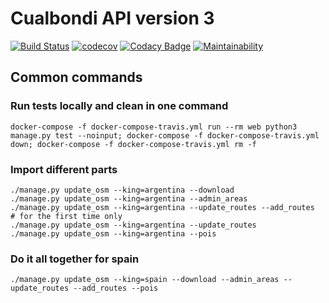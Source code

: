 # Cualbondi API version 3

[![Build Status](https://travis-ci.org/cualbondi/web.svg?branch=master)](https://travis-ci.org/cualbondi/web)
[![codecov](https://codecov.io/gh/cualbondi/web/branch/master/graph/badge.svg)](https://codecov.io/gh/cualbondi/web)
[![Codacy Badge](https://api.codacy.com/project/badge/Grade/130a1b9f44214a90b4781c9b0b11ba57)](https://www.codacy.com/app/jperelli/web?utm_source=github.com&amp;utm_medium=referral&amp;utm_content=cualbondi/web&amp;utm_campaign=Badge_Grade)
[![Maintainability](https://api.codeclimate.com/v1/badges/b31b447ad26392a9ce15/maintainability)](https://codeclimate.com/github/cualbondi/web/maintainability)

## Common commands

### Run tests locally and clean in one command

    docker-compose -f docker-compose-travis.yml run --rm web python3 manage.py test --noinput; docker-compose -f docker-compose-travis.yml down; docker-compose -f docker-compose-travis.yml rm -f

### Import different parts

```
./manage.py update_osm --king=argentina --download
./manage.py update_osm --king=argentina --admin_areas
./manage.py update_osm --king=argentina --update_routes --add_routes   # for the first time only
./manage.py update_osm --king=argentina --update_routes
./manage.py update_osm --king=argentina --pois
```

### Do it all together for spain

```
./manage.py update_osm --king=spain --download --admin_areas --update_routes --add_routes --pois
```
